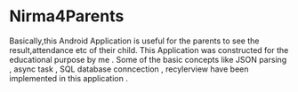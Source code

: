 # Nirma4Parents
Basically,this Android Application is useful for the parents to see the result,attendance etc of their child. 
This Application was constructed for the educational purpose by me .
Some of the basic concepts like JSON parsing , async task , SQL database conncection , recylerview have been implemented in this application .
